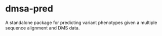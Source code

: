 # dmsa-pred

A standalone package for predicting variant phenotypes given a multiple sequence alignment and DMS data.


